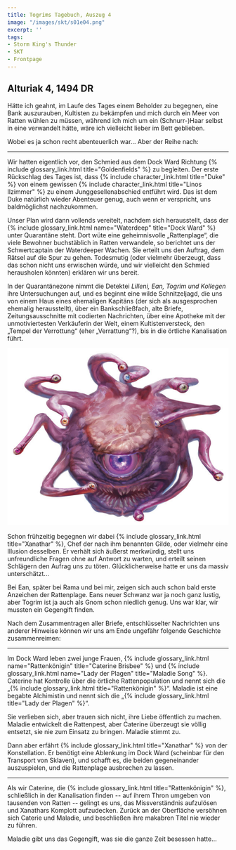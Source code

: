 ```yaml
---
title: Togrims Tagebuch, Auszug 4
image: "/images/skt/s01e04.png"
excerpt: ''
tags:
- Storm King's Thunder
- SKT
- Frontpage
---
```


## Alturiak 4, 1494 DR

Hätte ich geahnt, im Laufe des Tages einem Beholder zu begegnen, eine Bank
auszurauben, Kultisten zu bekämpfen und mich durch ein Meer von Ratten wühlen
zu müssen, während ich mich um ein (Schnurr-)Haar selbst in eine verwandelt
hätte, wäre ich vielleicht lieber im Bett geblieben.

Wobei es ja schon recht abenteuerlich war... Aber der Reihe nach:

---

Wir hatten eigentlich vor, den Schmied aus dem Dock Ward Richtung {% include
glossary_link.html title="Goldenfields" %} zu begleiten. Der erste Rückschlag
des Tages ist, dass {% include character_link.html title="Duke" %} von einem
gewissen {% include character_link.html title="Linos Ilzimmer" %} zu einem
Junggesellenabschied entführt wird. Das ist dem Duke natürlich wieder
Abenteuer genug, auch wenn er verspricht, uns baldmöglichst nachzukommen.

Unser Plan wird dann vollends vereitelt, nachdem sich herausstellt, dass der
{% include glossary_link.html name="Waterdeep" title="Dock Ward" %} unter Quarantäne steht. Dort
wüte eine geheimnisvolle „Rattenplage“, die viele Bewohner buchstäblich in
Ratten verwandele, so berichtet uns der Schwertcaptain der Waterdeeper
Wachen. Sie erteilt uns den Auftrag, dem Rätsel auf die Spur zu gehen.
Todesmutig (oder vielmehr überzeugt, dass das schon nicht *uns* erwischen würde,
und wir vielleicht den Schmied herausholen könnten) erklären wir uns bereit.

In der Quarantänezone nimmt die Detektei _Lilleni, Ean, Togrim und Kollegen_ ihre
Untersuchungen auf, und es beginnt eine wilde Schnitzeljagd, die uns von einem
Haus eines ehemaligen Kapitäns (der sich als ausgesprochen ehemalig
herausstellt), über ein Bankschließfach, alte Briefe, Zeitungsausschnitte mit
codierten Nachrichten, über eine Apotheke mit der unmotiviertesten Verkäuferin
der Welt, einem Kultistenversteck, den „Tempel der Verrottung“ (eher
„Verrattung“?), bis in die örtliche Kanalisation führt.

<img src='/images/skt/beholder.jpg' class="auto" />

Schon frühzeitig begegnen wir dabei {% include glossary_link.html
title="Xanathar" %}, Chef der nach ihm benannten Gilde, oder vielmehr eine Illusion desselben.
Er verhält sich äußerst merkwürdig, stellt uns unfreundliche Fragen ohne auf
Antwort zu warten, und erteilt seinen Schlägern den Aufrag uns zu töten.
Glücklicherweise hatte er uns da massiv unterschätzt...

Bei Ean, später bei Rama und bei mir, zeigen sich auch schon bald erste Anzeichen
der Rattenplage. Eans neuer Schwanz war ja noch ganz lustig, aber Togrim ist
ja auch als Gnom schon niedlich genug. Uns war klar, wir mussten ein Gegengift
finden.

Nach dem Zusammentragen aller Briefe, entschlüsselter Nachrichten uns anderer
Hinweise können wir uns am Ende ungefähr folgende Geschichte zusammenreimen:

---

Im Dock Ward leben zwei junge Frauen, {% include glossary_link.html
name="Rattenkönigin" title="Caterine Brisbee" %} und {% include
glossary_link.html name="Lady der Plagen" title="Maladie Song" %}. Caterine hat
Kontrolle über die örtliche Rattenpopulation und nennt sich die „{% include glossary_link.html title="Rattenkönigin" %}“.
Maladie ist eine begabte Alchimistin und nennt sich die „{% include glossary_link.html title="Lady der Plagen" %}“.

Sie verlieben sich, aber trauen sich nicht, ihre Liebe öffentlich zu machen.
Maladie entwickelt die Rattenpest, aber Caterine überzeugt sie völlig entsetzt,
sie nie zum Einsatz zu bringen. Maladie stimmt zu.

Dann aber erfährt {% include glossary_link.html title="Xanathar" %} von der Konstellation. Er benötigt eine
Ablenkung im Dock Ward (scheinbar für den Transport von Sklaven), und schafft
es, die beiden gegeneinander auszuspielen, und die Rattenplage ausbrechen zu
lassen.

---

Als wir Caterine, die {% include glossary_link.html title="Rattenkönigin" %}, schließlich in der Kanalisation finden --
auf ihrem Thron umgeben von tausenden von Ratten -- gelingt es uns, das
Missverständnis aufzulösen und Xanathars Komplott aufzudecken. Zurück an der
Oberfläche versöhnen sich Caterie und Maladie, und beschließen ihre makabren
Titel nie wieder zu führen.

Maladie gibt uns das Gegengift, was sie die ganze Zeit besessen hatte...
